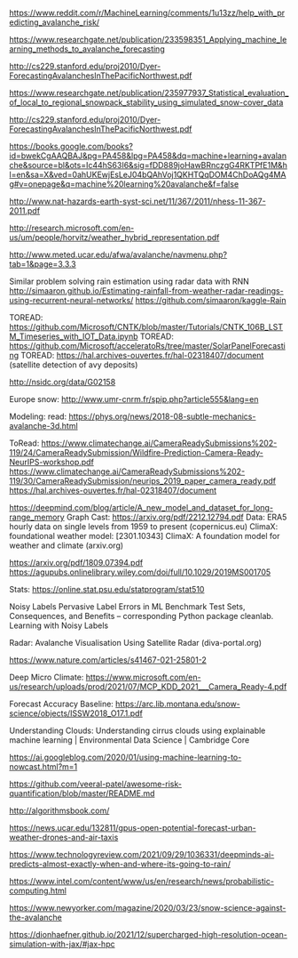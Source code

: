 https://www.reddit.com/r/MachineLearning/comments/1u13zz/help_with_predicting_avalanche_risk/

https://www.researchgate.net/publication/233598351_Applying_machine_learning_methods_to_avalanche_forecasting

http://cs229.stanford.edu/proj2010/Dyer-ForecastingAvalanchesInThePacificNorthwest.pdf

https://www.researchgate.net/publication/235977937_Statistical_evaluation_of_local_to_regional_snowpack_stability_using_simulated_snow-cover_data

http://cs229.stanford.edu/proj2010/Dyer-ForecastingAvalanchesInThePacificNorthwest.pdf

https://books.google.com/books?id=bwekCgAAQBAJ&pg=PA458&lpg=PA458&dq=machine+learning+avalanche&source=bl&ots=Ic44hS63I6&sig=fDD889joHawBRnczgG4RKTPfE1M&hl=en&sa=X&ved=0ahUKEwjEsLeJ04bQAhVoj1QKHTQqDOM4ChDoAQg4MAg#v=onepage&q=machine%20learning%20avalanche&f=false

http://www.nat-hazards-earth-syst-sci.net/11/367/2011/nhess-11-367-2011.pdf

http://research.microsoft.com/en-us/um/people/horvitz/weather_hybrid_representation.pdf

http://www.meted.ucar.edu/afwa/avalanche/navmenu.php?tab=1&page=3.3.3

Similar problem solving rain estimation using radar data with RNN
http://simaaron.github.io/Estimating-rainfall-from-weather-radar-readings-using-recurrent-neural-networks/
https://github.com/simaaron/kaggle-Rain

TOREAD: https://github.com/Microsoft/CNTK/blob/master/Tutorials/CNTK_106B_LSTM_Timeseries_with_IOT_Data.ipynb
TOREAD:  https://github.com/Microsoft/acceleratoRs/tree/master/SolarPanelForecasting
TOREAD: https://hal.archives-ouvertes.fr/hal-02318407/document (satellite detection of avy deposits)


http://nsidc.org/data/G02158

Europe snow: http://www.umr-cnrm.fr/spip.php?article555&lang=en

Modeling: read: https://phys.org/news/2018-08-subtle-mechanics-avalanche-3d.html

ToRead:
https://www.climatechange.ai/CameraReadySubmissions%202-119/24/CameraReadySubmission/Wildfire-Prediction-Camera-Ready-NeurIPS-workshop.pdf
https://www.climatechange.ai/CameraReadySubmissions%202-119/30/CameraReadySubmission/neurips_2019_paper_camera_ready.pdf
https://hal.archives-ouvertes.fr/hal-02318407/document

https://deepmind.com/blog/article/A_new_model_and_dataset_for_long-range_memory
Graph Cast: https://arxiv.org/pdf/2212.12794.pdf
	Data: ERA5 hourly data on single levels from 1959 to present (copernicus.eu)
ClimaX: foundational weather model: [2301.10343] ClimaX: A foundation model for weather and climate (arxiv.org)



https://arxiv.org/pdf/1809.07394.pdf
https://agupubs.onlinelibrary.wiley.com/doi/full/10.1029/2019MS001705

Stats:
https://online.stat.psu.edu/statprogram/stat510

Noisy Labels
Pervasive Label Errors in ML Benchmark Test Sets, Consequences, and Benefits – corresponding Python package cleanlab.
Learning with Noisy Labels

Radar: Avalanche Visualisation Using Satellite Radar (diva-portal.org)

https://www.nature.com/articles/s41467-021-25801-2

Deep Micro Climate: https://www.microsoft.com/en-us/research/uploads/prod/2021/07/MCP_KDD_2021___Camera_Ready-4.pdf

Forecast Accuracy Baseline: https://arc.lib.montana.edu/snow-science/objects/ISSW2018_O17.1.pdf

Understanding Clouds: Understanding cirrus clouds using explainable machine learning | Environmental Data Science | Cambridge Core


https://ai.googleblog.com/2020/01/using-machine-learning-to-nowcast.html?m=1

https://github.com/veeral-patel/awesome-risk-quantification/blob/master/README.md

http://algorithmsbook.com/

https://news.ucar.edu/132811/gpus-open-potential-forecast-urban-weather-drones-and-air-taxis

https://www.technologyreview.com/2021/09/29/1036331/deepminds-ai-predicts-almost-exactly-when-and-where-its-going-to-rain/

https://www.intel.com/content/www/us/en/research/news/probabilistic-computing.html

https://www.newyorker.com/magazine/2020/03/23/snow-science-against-the-avalanche

https://dionhaefner.github.io/2021/12/supercharged-high-resolution-ocean-simulation-with-jax/#jax-hpc
